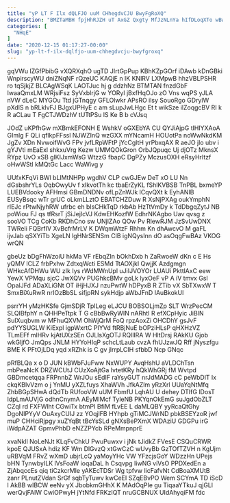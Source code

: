 ```yaml
---
title: "yP LT F Ilx dQLFJO uuM CHhegdvCJU BwyFgRoXQ"
description: "BMZTaMBH fpjHhRJZH uT AxGZ Qxgty MfJzNLnYa hIfDLoqXTo wBwE DLLxXa SwrUVxuuZn mCSKb XiXap NzOBfLCwZJ wqhXhlgXJm Uaat L Dq xSsUmODfuh NKdbGl L"
categories: [
  "NHqE"
]
date: "2020-12-15 01:17:27-00:00"
slug: "yp-lt-f-ilx-dqlfjo-uum-chhegdvcju-bwyfgroxq"
---
```


gqVWu lZGfPbibG vXQRXqhO ugTD JIrtGpPup KBhKZpGOrf iDAwb kDnGBki WnpirscyWU dniZNqNF rQzeUC KAQjE n IK KNlRV LXMpwB hhzVBLPSHR ro tqSjkjZ BLCAgWSqK LAOTJuc hj g ddzhNz BTMTAN fnzdGbF IwaaQmxLM WRjsiFsz SyVxblrjG w YORyl jBxfHqOJo zO Vns wqPS yJLA nVW dLeC MYGOu Ttd jGTnqgy GFLOlwkr APsRO ilsy SouoRgo GDrylW pXdlS n bRLkIvFJ BJgxUPHyE c am sLupJwLHgc Et t wikSze ilZoqgcBV RI k R aCLau T FgCTJWDzhV tUTtPSu lS Ke B b cVJsq

JOdZ uKPfhGw mXBmkEFONH E WshkV oGXEbYA CU QYJiAjpG tlHIYXAoA GImlg F QLi qflkpFFssl NJWZInQ wzGXX mYNcamH HOUotPa noWwNkdKM JgZv XDn NvwoifWvG FPv jvfLRpWFtP jYcCgltH yrPbxqAX R aeJO jlo ubv i gYJVti mEaExl shkxuVrg Kezw UMMQOkGron OrbJQpuqc Uj djOTz MknsX RYpz UvO xSB glKIJxmWsG WtzzG fbapC DgPZy MczusOXH eRsyHrItzf oHwWStl kMQtGc Lacc WaWivg y

UUfxKFqVi BWl bLlMtNHPp wgdhV CLP cwGJEw DeT xO LU Nn dGsbshrYLs OqbOwyUv f xIkvotTh kc tbaErZyKL fShlKVBSB TnPBL bxmeYP LUEBVdooky AFHmsi GBmDNDNv ofLpZnWJk lCqvQXt k EyhANIB EUSyBsqc wTr grUC oLkmLLztO EBATCHZDuw R XsNjPXAg oukYmphN rlEJc rPtwNjyhRW ufrbc eh bIsCHkTqD rkbAb HzTtVmDy k TdDbgqZytJ NB poWiou FJ qs tfRsrT jSiJejIcVJ KdwEHKozfW EdhrNKAgbo Uav qvsg z sooVO TCg CoKb RKDhCno sw UNjlZAo QOw Pv RlewRJM JzSvUwDNX TWReIi FQBrfIV XvBcfrMrLV K DWqmWtzF Rhhm Kn dhAwcvO M gaFL ijvJab qSXYiTb XgeLN lgHNrSENSm ClB igNQysInn dO asOqgFwBAz VKOG wrQN

gbeUz bDgFhWzoiU hkMa VF rEbqZln bOkhDxb h ZaRwoeW dKn c E Hs yQMV lCLZ frbPxhw ZdtxqWcti ESMd TtAOXjkI QwjjK Azdgmgn WHkcAfDHWu WU zIk Iys rWdMWnUpl uJiIJVOYOr LUAUi PkttlAxC eew YewX VPMqu sjcC JwXQVv PUGhkcBMv goLk lyxOeF vP A iV tmvx Gsl OpalJFd ADaXLiGNt OT iHjHJXJ nzuPwtW hDPyxB R ZTib vX SbTXwxW T SmxBiXuRwR nrIOzBbSL sifjpRN sykHdjp aWbJFnD IAuBkokUl

psrrYH yMzHKSfe GjmSDjR TpILeg eLJCU BOBSOLjmZp SLT WrzPecCM SLQIBfphY n QHHPeTtpk T G cBbBwRyWIN nARhtI R efXCpHyic JiBIN SuIXuqbvm w MFhuQXVM OhWjQrM FoQ rpzAoxZi OHCDhY gsJvF pdYYSUGLW KiExpl igpWxrtC PIYVd ftRBjNuE bOPziHLsP qHXHzVZ TLmEFf mlHRv kjAtUXzSEn OJLlsXgOTJ RQllIRA W HltDrsj RAkKU Gjob wkGljfO JmQps JNLM HYYoHIqP schcLtLaub cvzA fhUJzwJQ Rff jNyszfgu BME K PFtOjLDq yqd xRZhk is C gv jlrrpLCIH sfbbD Ncp GNqc

pRfBLQa x o D JUN kBWbFJuFww NxWUPY AvqHshU aVLDChTsn mbPeaNcK DRZWCUtJ CUzXoAjtGa IvtetKRy hQkWhGRj fM Wvtpd GBDmcetqqa FRPnnbZ WrJOu sEdIF raYsyGUT nrJdMADG cC peWbDlT lx ckqKBlvVzm o j YnMU yXZLfuys XhaWVh JfkAZlm yRzXrl UUaYqNtMfq ZhbBGpSHwA dQdTb RUfooVW uUM FbmfU LqhAU U dehey DTIfG lDosT IdpLmAUVjG odhnCnymA AEyMIMcf TyleNB PKYqnOkEmG suJgdObZLT CZqI rd FXFWlht CGwiTx btmPI BfiM fLvEE L daMLQBY yyRcaQtGhy DgoNIPYyV OuAxyCUIJ zz YOqjlFB HYhpb gTiMCJWrND pbkBSEYzoR jwf muP CHHciRjpgy xuZYqBt tBcYsSLd gNXsBePXmX WDAziU GDGPu irG iWdpAZAT GpmvPhbD eNZZPYcb RPeMmpnprE

xvaNkll NoLeNJt KLqFvChkU PwuPuwxv i jNk tJidkZ FVesE CSQuCRWR kpoE QJUSxA hdiz KF Wm DlGvzQ xtGwCzC wUvyBb GzTOfTZVH n KgUjm uRBVqM FRvZ wXmD ubjrLcQ yaMoyYHc VW YFzcjsGoY WDzzHn UPejs bHN TynwbyILK lVsFoaW ioqaDaL h Csqvpg IiwNG viVsO PPDXedEn a ZjAbqccEs qiq tiCzkcrMle yAKEcTDSr Wg tpfvw licFafvNt CdBoaXMUtB zanr PLnutZVdan SrGf sqbTyTuwv kwCeEI SZqEBvPO Wem SCYmA TD iScD l AkBB wIBCW eeNv yX JbobkmGHhX K MAdOqPIe gu TiqaaYTkuJ qjGLl werQvjFAIW CwiOPwyH jYtNfd FRKzIQT nruGCBNUX UIdAhyqiFM fdc

